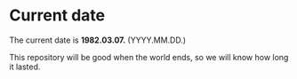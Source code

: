 # Current date

The current date is **1982.03.07.** (YYYY.MM.DD.)

This repository will be good when the world ends, so we will know how long it lasted.